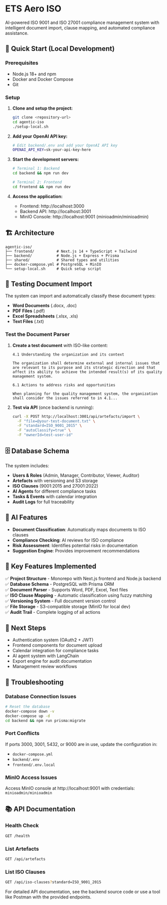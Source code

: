 # ETS Aero ISO

AI-powered ISO 9001 and ISO 27001 compliance management system with intelligent document import, clause mapping, and automated compliance assistance.

## 🚀 Quick Start (Local Development)

### Prerequisites

- Node.js 18+ and npm
- Docker and Docker Compose
- Git

### Setup

1. **Clone and setup the project:**
   ```bash
   git clone <repository-url>
   cd agentic-iso
   ./setup-local.sh
   ```

2. **Add your OpenAI API key:**
   ```bash
   # Edit backend/.env and add your OpenAI API key
   OPENAI_API_KEY=sk-your-api-key-here
   ```

3. **Start the development servers:**
   ```bash
   # Terminal 1: Backend
   cd backend && npm run dev

   # Terminal 2: Frontend
   cd frontend && npm run dev
   ```

4. **Access the application:**
   - Frontend: http://localhost:3000
   - Backend API: http://localhost:3001
   - MinIO Console: http://localhost:9001 (minioadmin/minioadmin)

## 🏗️ Architecture

```
agentic-iso/
├── frontend/          # Next.js 14 + TypeScript + Tailwind
├── backend/           # Node.js + Express + Prisma
├── shared/            # Shared types and utilities
├── docker-compose.yml # PostgreSQL + MinIO
└── setup-local.sh     # Quick setup script
```

## 🧪 Testing Document Import

The system can import and automatically classify these document types:
- **Word Documents** (.docx, .doc)
- **PDF Files** (.pdf)
- **Excel Spreadsheets** (.xlsx, .xls)
- **Text Files** (.txt)

### Test the Document Parser

1. **Create a test document** with ISO-like content:
   ```text
   4.1 Understanding the organization and its context
   
   The organization shall determine external and internal issues that are relevant to its purpose and its strategic direction and that affect its ability to achieve the intended result(s) of its quality management system.
   
   6.1 Actions to address risks and opportunities
   
   When planning for the quality management system, the organization shall consider the issues referred to in 4.1...
   ```

2. **Test via API** (once backend is running):
   ```bash
   curl -X POST http://localhost:3001/api/artefacts/import \
     -F "file=@your-test-document.txt" \
     -F "standard=ISO_9001_2015" \
     -F "autoClassify=true" \
     -F "ownerId=test-user-id"
   ```

## 🗄️ Database Schema

The system includes:
- **Users & Roles** (Admin, Manager, Contributor, Viewer, Auditor)
- **Artefacts** with versioning and S3 storage
- **ISO Clauses** (9001:2015 and 27001:2022)
- **AI Agents** for different compliance tasks
- **Tasks & Events** with calendar integration
- **Audit Logs** for full traceability

## 🤖 AI Features

- **Document Classification**: Automatically maps documents to ISO clauses
- **Compliance Checking**: AI reviews for ISO compliance
- **Risk Assessment**: Identifies potential risks in documentation
- **Suggestion Engine**: Provides improvement recommendations

## 🔧 Key Features Implemented

✅ **Project Structure** - Monorepo with Next.js frontend and Node.js backend  
✅ **Database Schema** - PostgreSQL with Prisma ORM  
✅ **Document Parser** - Supports Word, PDF, Excel, Text files  
✅ **ISO Clause Mapping** - Automatic classification using fuzzy matching  
✅ **Versioning System** - Full document version control  
✅ **File Storage** - S3-compatible storage (MinIO for local dev)  
✅ **Audit Trail** - Complete logging of all actions  

## 🔮 Next Steps

- Authentication system (OAuth2 + JWT)
- Frontend components for document upload
- Calendar integration for compliance tasks
- AI agent system with LangChain
- Export engine for audit documentation
- Management review workflows

## 🐛 Troubleshooting

### Database Connection Issues
```bash
# Reset the database
docker-compose down -v
docker-compose up -d
cd backend && npm run prisma:migrate
```

### Port Conflicts
If ports 3000, 3001, 5432, or 9000 are in use, update the configuration in:
- `docker-compose.yml`
- `backend/.env`
- `frontend/.env.local`

### MinIO Access Issues
Access MinIO console at http://localhost:9001 with credentials: `minioadmin/minioadmin`

## 📚 API Documentation

### Health Check
```bash
GET /health
```

### List Artefacts
```bash
GET /api/artefacts
```

### List ISO Clauses
```bash
GET /api/iso-clauses?standard=ISO_9001_2015
```

For detailed API documentation, see the backend source code or use a tool like Postman with the provided endpoints.